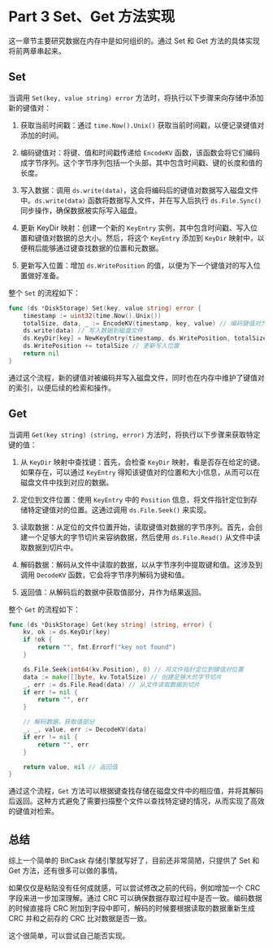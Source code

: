 # Part 3 Set、Get 方法实现

这一章节主要研究数据在内存中是如何组织的。通过 Set 和 Get 方法的具体实现将前两章串起来。

## Set 

当调用 `Set(key, value string) error` 方法时，将执行以下步骤来向存储中添加新的键值对：

1. 获取当前时间戳：通过 `time.Now().Unix()` 获取当前时间戳，以便记录键值对添加的时间。

2. 编码键值对：将键、值和时间戳传递给 `EncodeKV` 函数，该函数会将它们编码成字节序列。这个字节序列包括一个头部，其中包含时间戳、键的长度和值的长度。

3. 写入数据：调用 `ds.write(data)`，这会将编码后的键值对数据写入磁盘文件中。`ds.write(data)` 函数将数据写入文件，并在写入后执行 `ds.File.Sync()` 同步操作，确保数据被实际写入磁盘。

4. 更新 KeyDir 映射：创建一个新的 `KeyEntry` 实例，其中包含时间戳、写入位置和键值对数据的总大小。然后，将这个 `KeyEntry` 添加到 `KeyDir` 映射中，以便稍后能够通过键查找数据的位置和元数据。

5. 更新写入位置：增加 `ds.WritePosition` 的值，以便为下一个键值对的写入位置做好准备。

整个 `Set` 的流程如下：

```go
func (ds *DiskStorage) Set(key, value string) error {
    timestamp := uint32(time.Now().Unix())
    totalSize, data, _ := EncodeKV(timestamp, key, value) // 编码键值对为字节序列
    ds.write(data) // 写入数据到磁盘文件
    ds.KeyDir[key] = NewKeyEntry(timestamp, ds.WritePosition, totalSize) // 更新 KeyDir 映射
    ds.WritePosition += totalSize // 更新写入位置
    return nil
}
```

通过这个流程，新的键值对被编码并写入磁盘文件，同时也在内存中维护了键值对的索引，以便后续的检索和操作。

## Get

当调用 `Get(key string) (string, error)` 方法时，将执行以下步骤来获取特定键的值：

1. 从 `KeyDir` 映射中查找键：首先，会检查 `KeyDir` 映射，看是否存在给定的键。如果存在，可以通过 `KeyEntry` 得知该键值对的位置和大小信息，从而可以在磁盘文件中找到对应的数据。

2. 定位到文件位置：使用 `KeyEntry` 中的 `Position` 信息，将文件指针定位到存储特定键值对的位置。这通过调用 `ds.File.Seek()` 来实现。

3. 读取数据：从定位的文件位置开始，读取键值对数据的字节序列。首先，会创建一个足够大的字节切片来容纳数据，然后使用 `ds.File.Read()` 从文件中读取数据到切片中。

4. 解码数据：解码从文件中读取的数据，以从字节序列中提取键和值。这涉及到调用 `DecodeKV` 函数，它会将字节序列解码为键和值。

5. 返回值：从解码后的数据中获取值部分，并作为结果返回。

整个 `Get` 的流程如下：

```go
func (ds *DiskStorage) Get(key string) (string, error) {
    kv, ok := ds.KeyDir[key]
    if !ok {
        return "", fmt.Errorf("key not found")
    }

    ds.File.Seek(int64(kv.Position), 0) // 将文件指针定位到键值对位置
    data := make([]byte, kv.TotalSize) // 创建足够大的字节切片
    _, err := ds.File.Read(data) // 从文件读取数据到切片
    if err != nil {
        return "", err
    }

    // 解码数据，获取值部分
    _, _, value, err := DecodeKV(data)
    if err != nil {
        return "", err
    }

    return value, nil // 返回值
}
```

通过这个流程，`Get` 方法可以根据键查找存储在磁盘文件中的相应值，并将其解码后返回。这种方式避免了需要扫描整个文件以查找特定键的情况，从而实现了高效的键值对检索。

## 总结

综上一个简单的 BitCask 存储引擎就写好了，目前还非常简陋，只提供了 Set 和 Get 方法，还有很多可以做的事情。

如果仅仅是粘贴没有任何成就感，可以尝试修改之前的代码，例如增加一个 CRC 字段来进一步加深理解。通过 CRC 可以确保数据存取过程中是否一致。编码数据的时候直接将 CRC 附加到字段中即可，解码的时候要根据读取的数据重新生成 CRC 并和之前存的 CRC 比对数据是否一致。

这个很简单，可以尝试自己能否实现。